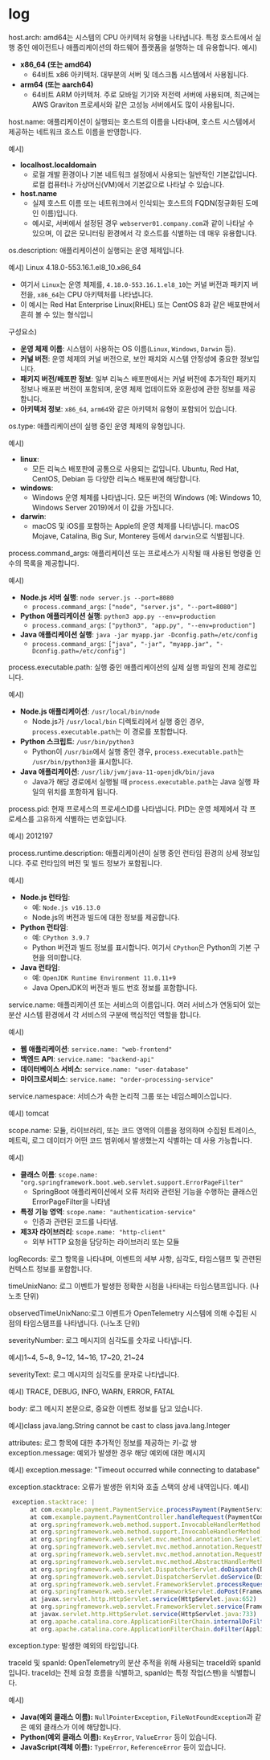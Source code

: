 # log

host.arch: amd64는 시스템의 CPU 아키텍처 유형을 나타냅니다. 특정 호스트에서 실행 중인 에이전트나 애플리케이션의 하드웨어 플랫폼을 설명하는 데 유용합니다.
예시)

- **x86_64 (또는 amd64)**
    - 64비트 x86 아키텍처. 대부분의 서버 및 데스크톱 시스템에서 사용됩니다.
- **arm64 (또는 aarch64)**
    - 64비트 ARM 아키텍처. 주로 모바일 기기와 저전력 서버에 사용되며, 최근에는 AWS Graviton 프로세서와 같은 고성능 서버에서도 많이 사용됩니다.

host.name: 애플리케이션이 실행되는 호스트의 이름을 나타내며, 호스트 시스템에서 제공하는 네트워크 호스트 이름을 반영합니다.

예시)

- **localhost.localdomain**
    - 로컬 개발 환경이나 기본 네트워크 설정에서 사용되는 일반적인 기본값입니다. 로컬 컴퓨터나 가상머신(VM)에서 기본값으로 나타날 수 있습니다.
- **host.name**
    - 실제 호스트 이름 또는 네트워크에서 인식되는 호스트의 FQDN(정규화된 도메인 이름)입니다.
    - 예시로, 서버에서 설정된 경우 `webserver01.company.com`과 같이 나타날 수 있으며, 이 값은 모니터링 환경에서 각 호스트를 식별하는 데 매우 유용합니다.

os.description: 애플리케이션이 실행되는 운영 체제입니다.

예시) Linux 4.18.0-553.16.1.el8_10.x86_64

- 여기서 `Linux`는 운영 체제를, `4.18.0-553.16.1.el8_10`는 커널 버전과 패키지 버전을, `x86_64`는 CPU 아키텍처를 나타냅니다.
- 이 예시는 Red Hat Enterprise Linux(RHEL) 또는 CentOS 8과 같은 배포판에서 흔히 볼 수 있는 형식입니

구성요소)

- **운영 체제 이름**: 시스템이 사용하는 OS 이름(`Linux`, `Windows`, `Darwin` 등).
- **커널 버전**: 운영 체제의 커널 버전으로, 보안 패치와 시스템 안정성에 중요한 정보입니다.
- **패키지 버전/배포판 정보**: 일부 리눅스 배포판에서는 커널 버전에 추가적인 패키지 정보나 배포판 버전이 포함되며, 운영 체제 업데이트와 호환성에 관한 정보를 제공합니다.
- **아키텍처 정보**: `x86_64`, `arm64`와 같은 아키텍처 유형이 포함되어 있습니다.

os.type: 애플리케이션이 실행 중인 운영 체제의 유형입니다.

예시)

- **linux**:
    - 모든 리눅스 배포판에 공통으로 사용되는 값입니다. Ubuntu, Red Hat, CentOS, Debian 등 다양한 리눅스 배포판에 해당합니다.
- **windows**:
    - Windows 운영 체제를 나타냅니다. 모든 버전의 Windows (예: Windows 10, Windows Server 2019)에서 이 값을 가집니다.
- **darwin**:
    - macOS 및 iOS를 포함하는 Apple의 운영 체제를 나타냅니다. macOS Mojave, Catalina, Big Sur, Monterey 등에서 `darwin`으로 식별됩니다.

process.command_args: 애플리케이션 또는 프로세스가 시작될 때 사용된 명령줄 인수의 목록을 제공합니다.

예시)

- **Node.js 서버 실행**: `node server.js --port=8080`
    - `process.command_args`: `["node", "server.js", "--port=8080"]`
- **Python 애플리케이션 실행**: `python3 app.py --env=production`
    - `process.command_args`: `["python3", "app.py", "--env=production"]`
- **Java 애플리케이션 실행**: `java -jar myapp.jar -Dconfig.path=/etc/config`
    - `process.command_args`: `["java", "-jar", "myapp.jar", "-Dconfig.path=/etc/config"]`

process.executable.path: 실행 중인 애플리케이션의 실제 실행 파일의 전체 경로입니다.

예시)

- **Node.js 애플리케이션**: `/usr/local/bin/node`
    - Node.js가 `/usr/local/bin` 디렉토리에서 실행 중인 경우, `process.executable.path`는 이 경로를 포함합니다.
- **Python 스크립트**: `/usr/bin/python3`
    - Python이 `/usr/bin`에서 실행 중인 경우, `process.executable.path`는 `/usr/bin/python3`을 표시합니다.
- **Java 애플리케이션**: `/usr/lib/jvm/java-11-openjdk/bin/java`
    - Java가 해당 경로에서 실행될 때 `process.executable.path`는 Java 실행 파일의 위치를 포함하게 됩니다.

process.pid: 현재 프로세스의 프로세스ID를 나타냅니다. PID는 운영 체제에서 각 프로세스를 고유하게 식별하는 번호입니다.

예시) 2012197

process.runtime.description: 애플리케이션이 실행 중인 런타임 환경의 상세 정보입니다. 주로 런타임의 버전 및 빌드 정보가 포함됩니다.

예시)

- **Node.js 런타임**:
    - 예: `Node.js v16.13.0`
    - Node.js의 버전과 빌드에 대한 정보를 제공합니다.
- **Python 런타임**:
    - 예: `CPython 3.9.7`
    - Python 버전과 빌드 정보를 표시합니다. 여기서 `CPython`은 Python의 기본 구현을 의미합니다.
- **Java 런타임**:
    - 예: `OpenJDK Runtime Environment 11.0.11+9`
    - Java OpenJDK의 버전과 빌드 번호 정보를 포함합니다.

service.name: 애플리케이션 또는 서비스의 이름입니다. 여러 서비스가 연동되어 있는 분산 시스템 환경에서 각 서비스의 구분에 핵심적인 역할을 합니다.

예시)

- **웹 애플리케이션**: `service.name: "web-frontend"`
- **백엔드 API**: `service.name: "backend-api"`
- **데이터베이스 서비스**: `service.name: "user-database"`
- **마이크로서비스**: `service.name: "order-processing-service"`

service.namespace: 서비스가 속한 논리적 그룹 또는 네임스페이스입니다.

예시) tomcat

scope.name: 모듈, 라이브러리, 또는 코드 영역의 이름을 정의하며 수집된 트레이스, 메트릭, 로그 데이터가 어떤 코드 범위에서 발생했는지 식별하는 데 사용 가능합니다.

예시)

- **클래스 이름**: `scope.name: "org.springframework.boot.web.servlet.support.ErrorPageFilter"`
    - SpringBoot 애플리케이션에서 오류 처리와 관련된 기능을 수행하는 클래스인 ErrorPageFilter을 나타냄
- **특정 기능 영역**: `scope.name: "authentication-service"`
    - 인증과 관련된 코드를 나타냄.
- **제3자 라이브러리**: `scope.name: "http-client"`
    - 외부 HTTP 요청을 담당하는 라이브러리 또는 모듈

logRecords: 로그 항목을 나타내며, 이벤트의 세부 사항, 심각도, 타임스탬프 및 관련된 컨텍스트 정보를 포함합니다.

timeUnixNano: 로그 이벤트가 발생한 정확한 시점을 나타내는 타임스탬프입니다. (나노초 단위)

observedTimeUnixNano:로그 이벤트가 OpenTelemetry 시스템에 의해 수집된 시점의 타임스탬프를 나타냅니다. (나노초 단위)

severityNumber: 로그 메시지의 심각도를 숫자로 나타냅니다.

예시)1~4, 5~8, 9~12, 14~16, 17~20, 21~24

severityText: 로그 메시지의 심각도를 문자로 나타냅니다.

예시) TRACE, DEBUG, INFO, WARN, ERROR, FATAL

body: 로그 메시지 본문으로, 중요한 이벤트 정보를 담고 있습니다.

예시)class java.lang.String cannot be cast to class java.lang.Integer

attributes: 로그 항목에 대한 추가적인 정보를 제공하는 키-값 쌍
exception.message: 예외가 발생한 경우 해당 예외에 대한 메시지

예시) exception.message: "Timeout occurred while connecting to database"

exception.stacktrace: 오류가 발생한 위치와 호출 스택의 상세 내역입니다.
예시)

```jsx
 exception.stacktrace: |
      at com.example.payment.PaymentService.processPayment(PaymentService.java:42)
      at com.example.payment.PaymentController.handleRequest(PaymentController.java:101)
      at org.springframework.web.method.support.InvocableHandlerMethod.invoke(InvocableHandlerMethod.java:221)
      at org.springframework.web.method.support.InvocableHandlerMethod.invokeForRequest(InvocableHandlerMethod.java:137)
      at org.springframework.web.servlet.mvc.method.annotation.ServletInvocableHandlerMethod.invokeAndHandle(ServletInvocableHandlerMethod.java:110)
      at org.springframework.web.servlet.mvc.method.annotation.RequestMappingHandlerAdapter.invokeHandlerMethod(RequestMappingHandlerAdapter.java:895)
      at org.springframework.web.servlet.mvc.method.annotation.RequestMappingHandlerAdapter.handleInternal(RequestMappingHandlerAdapter.java:808)
      at org.springframework.web.servlet.mvc.method.AbstractHandlerMethodAdapter.handle(AbstractHandlerMethodAdapter.java:87)
      at org.springframework.web.servlet.DispatcherServlet.doDispatch(DispatcherServlet.java:1060)
      at org.springframework.web.servlet.DispatcherServlet.doService(DispatcherServlet.java:963)
      at org.springframework.web.servlet.FrameworkServlet.processRequest(FrameworkServlet.java:1013)
      at org.springframework.web.servlet.FrameworkServlet.doPost(FrameworkServlet.java:917)
      at javax.servlet.http.HttpServlet.service(HttpServlet.java:652)
      at org.springframework.web.servlet.FrameworkServlet.service(FrameworkServlet.java:891)
      at javax.servlet.http.HttpServlet.service(HttpServlet.java:733)
      at org.apache.catalina.core.ApplicationFilterChain.internalDoFilter(ApplicationFilterChain.java:231)
      at org.apache.catalina.core.ApplicationFilterChain.doFilter(ApplicationFilterChain.java:166)
```

exception.type: 발생한 예외의 타입입니다.

traceId 및 spanId: OpenTelemetry의 분산 추적을 위해 사용되는 traceId와 spanId입니다. traceId는 전체 요청 흐름을 식별하고, spanId는 특정 작업(스팬)을 식별합니다.

예시)

- **Java(예외 클래스 이름):** `NullPointerException`, `FileNotFoundException`과 같은 예외 클래스가 이에 해당합니다.
- **Python(예외 클래스 이름):** `KeyError`, `ValueError` 등이 있습니다.
- **JavaScript(객체 이름):** `TypeError`, `ReferenceError` 등이 있습니다.
